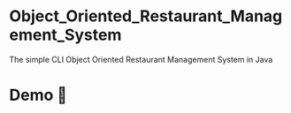 # Object_Oriented_Restaurant_Management_System
The simple CLI Object Oriented Restaurant Management System in Java
# Demo :tada:

